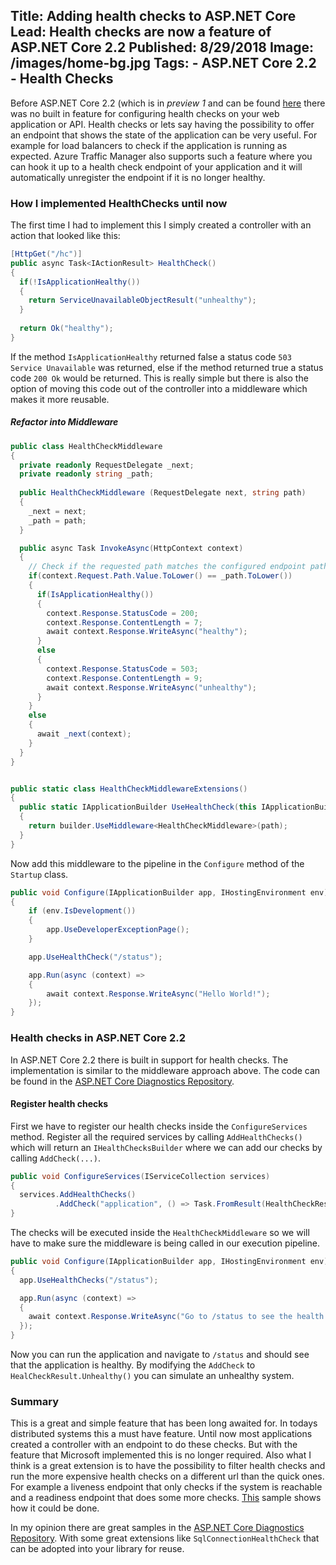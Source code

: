 Title: Adding health checks to ASP.NET Core
Lead: Health checks are now a feature of ASP.NET Core 2.2
Published: 8/29/2018
Image: /images/home-bg.jpg
Tags: 
    - ASP.NET Core 2.2
    - Health Checks
---

Before ASP.NET Core 2.2 (which is in *preview 1* and can be found [here](https://www.microsoft.com/net/download/dotnet-core/2.2) there was no built in feature for configuring health checks on your web application or API. Health checks or lets say having the possibility to offer an endpoint that shows the state of the application can be very useful. For example for load balancers to check if the application is running as expected. Azure Traffic Manager also supports such a feature where you can hook it up to a health check endpoint of your application and it will automatically unregister the endpoint if it is no longer healthy.

### How I implemented HealthChecks until now

The first time I had to implement this I simply created a controller with an action that looked like this:

```cs
[HttpGet("/hc")]
public async Task<IActionResult> HealthCheck()
{
  if(!IsApplicationHealthy())
  {
    return ServiceUnavailableObjectResult("unhealthy"); 
  }
	
  return Ok("healthy");
}
```

If the method `IsApplicationHealthy` returned false a status code `503 Service Unavailable` was returned, else if the method returned true a status code `200 Ok` would be returned. This is really simple but there is also the option of moving this code out of the controller into a middleware which makes it more reusable.

##### Refactor into Middleware

```cs
public class HealthCheckMiddleware
{
  private readonly RequestDelegate _next;
  private readonly string _path;
	
  public HealthCheckMiddleware (RequestDelegate next, string path)
  {
    _next = next;
    _path = path;
  }

  public async Task InvokeAsync(HttpContext context)
  {
    // Check if the requested path matches the configured endpoint path
    if(context.Request.Path.Value.ToLower() == _path.ToLower())
    {
      if(IsApplicationHealthy())
      {
        context.Response.StatusCode = 200;
        context.Response.ContentLength = 7;
        await context.Response.WriteAsync("healthy");
      }
      else
      {
        context.Response.StatusCode = 503;
        context.Response.ContentLength = 9;
        await context.Response.WriteAsync("unhealthy");
      }
    }
    else
    {
      await _next(context);
    }
  }
}


public static class HealthCheckMiddlewareExtensions()
{
  public static IApplicationBuilder UseHealthCheck(this IApplicationBuilder builder, string path)
  {
    return builder.UseMiddleware<HealthCheckMiddleware>(path);
  }
}
```

Now add this middleware to the pipeline in the `Configure` method of the `Startup` class.

```cs
public void Configure(IApplicationBuilder app, IHostingEnvironment env)
{
    if (env.IsDevelopment())
    {
        app.UseDeveloperExceptionPage();
    }

    app.UseHealthCheck("/status");

    app.Run(async (context) =>
    {
        await context.Response.WriteAsync("Hello World!");
    });
}
```

### Health checks in ASP.NET Core 2.2

In ASP.NET Core 2.2 there is built in support for health checks. The implementation is similar to the middleware approach above. The code can be found in the [ASP.NET Core Diagnostics Repository](https://github.com/aspnet/Diagnostics). 

#### Register health checks

First we have to register our health checks inside the `ConfigureServices` method. Register all the required services by calling `AddHealthChecks()` which will return an `IHealthChecksBuilder` where we can add our checks by calling `AddCheck(...)`.

```cs
public void ConfigureServices(IServiceCollection services)
{
  services.AddHealthChecks()
          .AddCheck("application", () => Task.FromResult(HealthCheckResult.Healthy()));
}
```

The checks will be executed inside the `HealthCheckMiddleware` so we will have to make sure the middleware is being called in our execution pipeline.

```cs
public void Configure(IApplicationBuilder app, IHostingEnvironment env)
{
  app.UseHealthChecks("/status");

  app.Run(async (context) =>
  {
    await context.Response.WriteAsync("Go to /status to see the health status");
  });
}
```

Now you can run the application and navigate to `/status` and should see that the application is healthy. By modifying the `AddCheck` to `HealCheckResult.Unhealthy()` you can simulate an unhealthy system. 

### Summary
This is a great and simple feature that has been long awaited for. In todays distributed systems this a must have feature. Until now most applications created a controller with an endpoint to do these checks. But with the feature that Microsoft implemented this is no longer required. Also what I think is a great extension is to have the possibility to filter health checks and run the more expensive health checks on a different url than the quick ones. For example a liveness endpoint that only checks if the system is reachable and a readiness endpoint that does some more checks. [This](https://github.com/aspnet/Diagnostics/blob/release%2F2.2/samples/HealthChecksSample/LivenessProbeStartup.cs) sample shows how it could be done. 

In my opinion there are great samples in the [ASP.NET Core Diagnostics Repository](https://github.com/aspnet/Diagnostics). With some great extensions like `SqlConnectionHealthCheck` that can be adopted into your library for reuse.